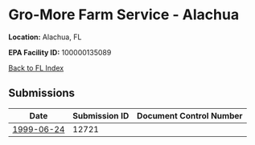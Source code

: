 # Gro-More Farm Service - Alachua

**Location:** Alachua, FL

**EPA Facility ID:** 100000135089

[Back to FL Index](../../index.md)

## Submissions

| Date | Submission ID | Document Control Number |
|------|--------------|-------------------------|
| [1999-06-24](submissions/12721.md) | 12721 |  |
